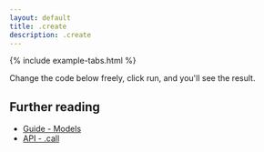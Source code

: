 ```yaml
---
layout: default
title: .create
description: .create
---
```


{% include example-tabs.html %}

Change the code below freely, click run, and you'll see the result.

<script src="https://embed.runkit.com"></script>
<div id="cbmcreate"></div>
<script>var notebook = RunKit.createNotebook({
    element: document.getElementById("cbmcreate"),
    title: 'create',
    preamble: "const cbmApi = require('@cbmjs/cbm-api'); const cbm = new cbmApi();console.warn = function noop(){};",
    minHeight: "20%",
    //onLoad: (n) => n.evaluate(),
    source: "const params = {\n  name: 'nody',\n  desc: 'a concept, but better',\n  units: ['coolness'],\n};\nawait cbm.create(params, 'concept');\n\nconst result = await cbm.lookup('nody', 'c');\nif (result.statusCode === 200) {\n  'Yaass'\n}"})</script>

## Further reading

- [Guide - Models](./guide/models/)
- [API - .call](./api/main/#create)
